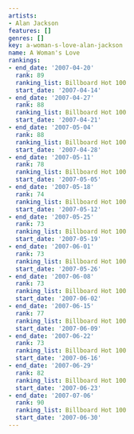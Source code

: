 ```yaml
---
artists:
- Alan Jackson
features: []
genres: []
key: a-woman-s-love-alan-jackson
name: A Woman's Love
rankings:
- end_date: '2007-04-20'
  rank: 89
  ranking_list: Billboard Hot 100
  start_date: '2007-04-14'
- end_date: '2007-04-27'
  rank: 88
  ranking_list: Billboard Hot 100
  start_date: '2007-04-21'
- end_date: '2007-05-04'
  rank: 88
  ranking_list: Billboard Hot 100
  start_date: '2007-04-28'
- end_date: '2007-05-11'
  rank: 78
  ranking_list: Billboard Hot 100
  start_date: '2007-05-05'
- end_date: '2007-05-18'
  rank: 74
  ranking_list: Billboard Hot 100
  start_date: '2007-05-12'
- end_date: '2007-05-25'
  rank: 73
  ranking_list: Billboard Hot 100
  start_date: '2007-05-19'
- end_date: '2007-06-01'
  rank: 73
  ranking_list: Billboard Hot 100
  start_date: '2007-05-26'
- end_date: '2007-06-08'
  rank: 73
  ranking_list: Billboard Hot 100
  start_date: '2007-06-02'
- end_date: '2007-06-15'
  rank: 77
  ranking_list: Billboard Hot 100
  start_date: '2007-06-09'
- end_date: '2007-06-22'
  rank: 73
  ranking_list: Billboard Hot 100
  start_date: '2007-06-16'
- end_date: '2007-06-29'
  rank: 82
  ranking_list: Billboard Hot 100
  start_date: '2007-06-23'
- end_date: '2007-07-06'
  rank: 90
  ranking_list: Billboard Hot 100
  start_date: '2007-06-30'
---
```


